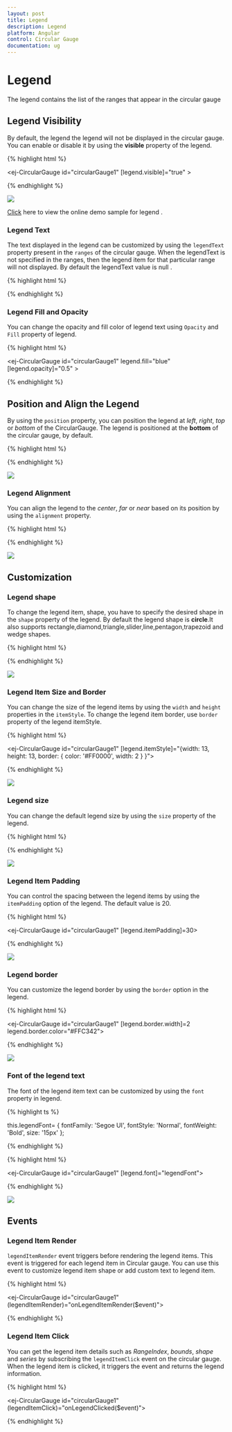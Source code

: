 ```yaml
---
layout: post
title: Legend
description: Legend
platform: Angular
control: Circular Gauge
documentation: ug
---
```


# Legend

The legend contains the list of the ranges that appear in the circular gauge  

## Legend Visibility

By default, the legend  the legend will not be displayed in the circular gauge. You can enable or disable it by using the **visible** property of the legend.

{% highlight html %}

<ej-CircularGauge id="circularGauge1" [legend.visible]="true" >
</ej-CircularGauge>

{% endhighlight %}

![](Legend_images/Legend_img1.png)


[Click](http://ng2jq.syncfusion.com/#/circulargauge/legend) here to view the online demo sample for legend .

### Legend Text

The text displayed in the legend can be customized by using the `legendText` property present in the `ranges` of the circular gauge. When the legendText is not specified in the ranges, then the legend item for that particular range will not displayed. By default the legendText value is null . 


{% highlight html %}

<ej-CircularGauge id="circularGauge1" >
 <e-scales>
 <e-scale >
 <e-ranges>
 <e-range legendText="Light air"></e-range>
 </e-ranges>
 </e-scale>
 </e-scales>
 </ej-CircularGauge>

{% endhighlight %}


### Legend Fill and Opacity

You can change the opacity and fill color of legend text using `Opacity` and `Fill` property of legend. 

{% highlight html %}

<ej-CircularGauge id="circularGauge1" legend.fill="blue" [legend.opacity]="0.5" >
</ej-CircularGauge>


{% endhighlight %}



## Position and Align the Legend

By using the `position` property, you can position the legend at *left*, *right*, *top* or *bottom* of the CircularGauge. The legend is positioned at the **bottom** of the circular gauge, by default.

{% highlight html %}

<ej-CircularGauge id="circularGauge1" legend.position="top">
</ej-CircularGauge>

{% endhighlight  %}

![](Legend_images/Legend_img2.png)

### Legend Alignment

You can align the legend to the *center*, *far* or *near* based on its position by using the `alignment` property.

{% highlight html %}

<ej-CircularGauge id="circularGauge1" legend.position="top" legend.alignment="far">
</ej-CircularGauge>

{% endhighlight %}

![](Legend_images/Legend_img3.png)

## Customization

### Legend shape

To change the legend item, shape, you have to specify the desired shape in the `shape` property of the legend. By default the legend shape is **circle**.It also supports rectangle,diamond,triangle,slider,line,pentagon,trapezoid and wedge shapes.

{% highlight html %}

<ej-CircularGauge id="circularGauge1"  legend.shape="slider">
</ej-CircularGauge>

{% endhighlight %}

![](Legend_images/Legend_img4.png)


### Legend Item Size and Border

You can change the size of the legend items by using the `width` and `height` properties in the `itemStyle`. To change the legend item border, use `border` property of the legend itemStyle.

{% highlight html %}

<ej-CircularGauge id="circularGauge1"  [legend.itemStyle]="{width: 13, height: 13, 
                                 border: { color: '#FF0000', width: 2 } }">
</ej-CircularGauge>

{% endhighlight %}

![](Legend_images/Legend_img5.png)

### Legend size

You can change the default legend size by using the `size` property of the legend.  

{% highlight html %}

<ej-CircularGauge id="circularGauge1"  legend.size.width="350" legend.size.height="100" > 
</ej-CircularGauge>

{% endhighlight %}

![](Legend_images/Legend_img6.png)


### Legend Item Padding

You can control the spacing between the legend items by using the `itemPadding` option of the legend.  The default value is 20. 

{% highlight html %}

<ej-CircularGauge id="circularGauge1"  [legend.itemPadding]=30> 
</ej-CircularGauge>

{% endhighlight %}

![](Legend_images/Legend_img7.png)

### Legend border

You can customize the legend border by using the `border` option in the legend. 

{% highlight html %}

<ej-CircularGauge id="circularGauge1" [legend.border.width]=2 legend.border.color="#FFC342"> 
</ej-CircularGauge>

{% endhighlight %}

![](Legend_images/Legend_img8.png)

### Font of the legend text

The font of the legend item text can be customized by using the `font` property in legend.

{% highlight ts %}

this.legendFont= { fontFamily: 'Segoe UI', fontStyle: 'Normal', fontWeight: 'Bold', size: '15px' };

{% endhighlight %}

{% highlight html %}

<ej-CircularGauge id="circularGauge1"  [legend.font]="legendFont">
                      
</ej-CircularGauge>

{% endhighlight %}


![](Legend_images/Legend_img9.png)

## Events

### Legend Item Render

`legendItemRender` event triggers before rendering the legend items. This event is triggered for each legend item in Circular gauge. You can use this event to customize legend item shape or add custom text to legend item.

{% highlight html %}

<ej-CircularGauge id="circularGauge1" (legendItemRender)="onLegendItemRender($event)"> 
</ej-CircularGauge>
 
<script>
function onLegendItemRender(sender) {
//Get legend item details on legend item click.
var legendItem = sender.data;
}
</script>

{% endhighlight %}

### Legend Item Click

You can get the legend item details such as *RangeIndex*, *bounds*, *shape* and *series* by subscribing the `legendItemClick` event on the circular gauge. When the legend item is clicked, it triggers the event and returns the legend information. 

{% highlight html %}

<ej-CircularGauge id="circularGauge1" (legendItemClick)="onLegendClicked($event)"> 
</ej-CircularGauge>
 
  <script>
     function onLegendClicked(sender) {
        //Get legend item details on legend item click.
        var legendItem = sender.data;
     }
 </script>

{% endhighlight %}



